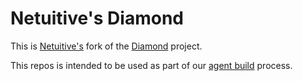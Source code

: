 # Netuitive's Diamond

This is [Netuitive's](http://www.netuitive.com/) fork of the [Diamond](https://github.com/python-diamond) project.

This repos is intended to be used as part of our [agent build](https://github.com/Netuitive/omnibus-netuitive-agent) process.

